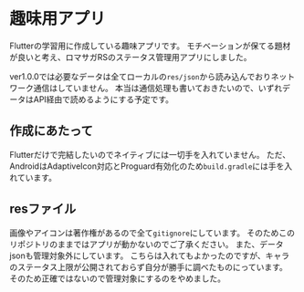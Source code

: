 # 趣味用アプリ
Flutterの学習用に作成している趣味アプリです。
モチベーションが保てる題材が良いと考え、ロマサガRSのステータス管理用アプリにしました。

ver1.0.0では必要なデータは全てローカルの`res/json`から読み込んでおりネットワーク通信はしていません。
本当は通信処理も書いておきたいので、いずれデータはAPI経由で読めるようにする予定です。

## 作成にあたって
Flutterだけで完結したいのでネイティブには一切手を入れていません。
ただ、AndroidはAdaptiveIcon対応とProguard有効化のため`build.gradle`には手を入れています。

## resファイル
画像やアイコンは著作権があるので全て`gitignore`にしています。
そのためこのリポジトリのままではアプリが動かないのでご了承ください。
また、データjsonも管理対象外にしています。
こちらは入れてもよかったのですが、キャラのステータス上限が公開されておらず自分が勝手に調べたものにっています。  
そのため正確ではないので管理対象にするのをやめました。